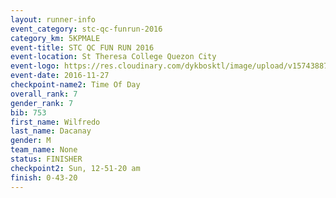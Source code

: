 ```yaml
---
layout: runner-info 
event_category: stc-qc-funrun-2016 
category_km: 5KPMALE 
event-title: STC QC FUN RUN 2016 
event-location: St Theresa College Quezon City 
event-logo: https://res.cloudinary.com/dykbosktl/image/upload/v1574388789/Logo/Fun_Run_Poster_tgejen.jpg 
event-date: 2016-11-27 
checkpoint-name2: Time Of Day 
overall_rank: 7
gender_rank: 7
bib: 753
first_name: Wilfredo
last_name: Dacanay
gender: M
team_name: None
status: FINISHER
checkpoint2: Sun, 12-51-20 am
finish: 0-43-20
---
```


